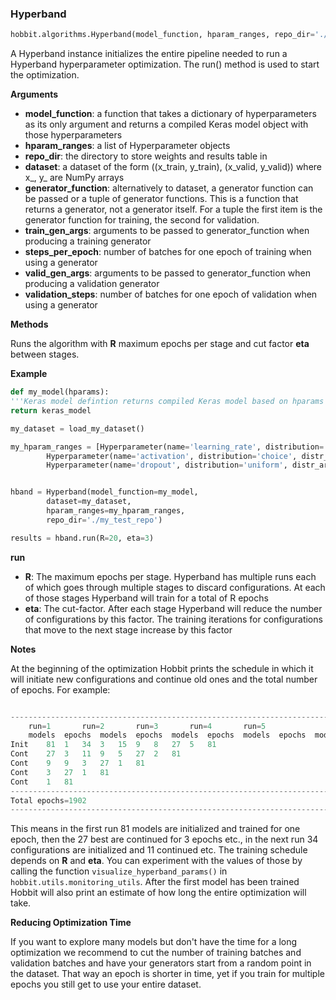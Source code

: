 ### Hyperband

```python
hobbit.algorithms.Hyperband(model_function, hparam_ranges, repo_dir='./hyperband_repository', dataset=None, generator_function=None, train_gen_args=None, steps_per_epoch=None, valid_gen_args=None, validation_steps=None)
```


A Hyperband instance initializes the entire pipeline needed to run a
Hyperband hyperparameter optimization. The run() method is used to start
the optimization.

__Arguments__

- __model_function__: a function that takes a dictionary of hyperparameters
	as its only argument and returns a compiled Keras model object with
	those hyperparameters
- __hparam_ranges__: a list of Hyperparameter objects
- __repo_dir__: the directory to store weights and results table in
- __dataset__: a dataset of the form ((x_train, y_train), (x_valid, y_valid))
	where x_, y_ are NumPy arrays
- __generator_function__: alternatively to dataset, a generator function can
	be passed or a tuple of generator functions. This is a function
	that returns a generator, not a generator itself. For a tuple
	the first item is the generator function for training, the second
	for validation.
- __train_gen_args__: arguments to be passed to generator_function when
	producing a training generator
- __steps_per_epoch__: number of batches for one epoch of training when
	using a generator
- __valid_gen_args__: arguments to be passed to generator_function when
	producing a validation generator
- __validation_steps__: number of batches for one epoch of validation when
	using a generator

__Methods__

Runs the algorithm with **R** maximum epochs per stage and cut factor
**eta** between stages.

__Example__

```python
def my_model(hparams):
'''Keras model defintion returns compiled Keras model based on hparams'''
return keras_model

my_dataset = load_my_dataset()

my_hparam_ranges = [Hyperparameter(name='learning_rate', distribution='log-uniform', distr_args=(0.0001, 0.1)),
		Hyperparameter(name='activation', distribution='choice', distr_args=[('sigmoid', 'tanh', 'relu')]),
		Hyperparameter(name='dropout', distribution='uniform', distr_args=(0., 1.))]


hband = Hyperband(model_function=my_model,
		dataset=my_dataset,
		hparam_ranges=my_hparam_ranges,
		repo_dir='./my_test_repo')

results = hband.run(R=20, eta=3)
```



__run__

- __R__: The maximum epochs per stage. Hyperband has multiple runs each of
	which goes through multiple stages to discard configurations. At each
	of those stages Hyperband will train for a total of R epochs
- __eta__: The cut-factor. After each stage Hyperband will reduce the number
	of configurations by this factor. The training
	iterations for configurations that move to the next stage increase
	by this factor

__Notes__

At the beginning of the optimization Hobbit prints the schedule in which
it will initiate new configurations and continue old ones and the total
number of epochs. For example:

```python

----------------------------------------------------------------------------------------------------
	run=1		run=2		run=3		run=4		run=5
	models	epochs	models	epochs	models	epochs	models	epochs	models	epochs
Init	81	1	34	3	15	9	8	27	5	81
Cont	27	3	11	9	5	27	2	81
Cont	9	9	3	27	1	81
Cont	3	27	1	81
Cont	1	81
----------------------------------------------------------------------------------------------------
Total epochs=1902
----------------------------------------------------------------------------------------------------
```
This means in the first run 81 models are initialized and trained for one
epoch, then the 27 best are continued for 3 epochs etc., in the next run
34 configurations are initialized and 11 continued etc. The training
schedule depends on **R** and **eta**. You can experiment with the values
of those by calling the function ```visualize_hyperband_params()``` in
```hobbit.utils.monitoring_utils```. After the first model has been trained
Hobbit will also print an estimate of how long the entire optimization
will take.

__Reducing Optimization Time__

If you want to explore many models but don't have the time for a long
optimization we recommend to cut the number of training batches and
validation batches and have your generators start from a random point
in the dataset. That way an epoch is shorter in time, yet if you train
for multiple epochs you still get to use your entire dataset.


